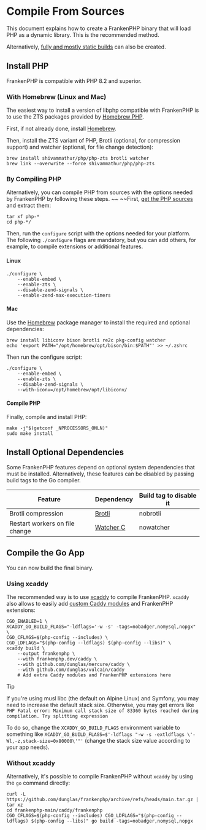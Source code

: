 # Compile From Sources

This document explains how to create a FrankenPHP binary that will load PHP as a dynamic library.
This is the recommended method.

Alternatively, [fully and mostly static builds](static.md) can also be created.

## Install PHP

FrankenPHP is compatible with PHP 8.2 and superior.

### With Homebrew (Linux and Mac)

The easiest way to install a version of libphp compatible with FrankenPHP is to use the ZTS packages provided by [Homebrew PHP](https://github.com/shivammathur/homebrew-php).

First, if not already done, install [Homebrew](https://brew.sh).

Then, install the ZTS variant of PHP, Brotli (optional, for compression support) and watcher (optional, for file change detection):

```console
brew install shivammathur/php/php-zts brotli watcher
brew link --overwrite --force shivammathur/php/php-zts
```

### By Compiling PHP

Alternatively, you can compile PHP from sources with the options needed by FrankenPHP by following these steps.
~~
~~First, [get the PHP sources](https://www.php.net/downloads.php) and extract them:

```console
tar xf php-*
cd php-*/
```

Then, run the `configure` script with the options needed for your platform.
The following `./configure` flags are mandatory, but you can add others, for example, to compile extensions or additional features.

#### Linux

```console
./configure \
    --enable-embed \
    --enable-zts \
    --disable-zend-signals \
    --enable-zend-max-execution-timers
```

#### Mac

Use the [Homebrew](https://brew.sh/) package manager to install the required and optional dependencies:

```console
brew install libiconv bison brotli re2c pkg-config watcher
echo 'export PATH="/opt/homebrew/opt/bison/bin:$PATH"' >> ~/.zshrc
```

Then run the configure script:

```console
./configure \
    --enable-embed \
    --enable-zts \
    --disable-zend-signals \
    --with-iconv=/opt/homebrew/opt/libiconv/
```

#### Compile PHP

Finally, compile and install PHP:

```console
make -j"$(getconf _NPROCESSORS_ONLN)"
sudo make install
```

## Install Optional Dependencies

Some FrankenPHP features depend on optional system dependencies that must be installed.
Alternatively, these features can be disabled by passing build tags to the Go compiler.

| Feature                        | Dependency                                                            | Build tag to disable it |
|--------------------------------|-----------------------------------------------------------------------|-------------------------|
| Brotli compression             | [Brotli](https://github.com/google/brotli)                            | nobrotli                |
| Restart workers on file change | [Watcher C](https://github.com/e-dant/watcher/tree/release/watcher-c) | nowatcher               |

## Compile the Go App

You can now build the final binary.

### Using xcaddy

The recommended way is to use [xcaddy](https://github.com/caddyserver/xcaddy) to compile FrankenPHP.
`xcaddy` also allows to easily add [custom Caddy modules](https://caddyserver.com/docs/modules/) and FrankenPHP extensions:

```console
CGO_ENABLED=1 \
XCADDY_GO_BUILD_FLAGS="-ldflags='-w -s' -tags=nobadger,nomysql,nopgx" \
CGO_CFLAGS=$(php-config --includes) \
CGO_LDFLAGS="$(php-config --ldflags) $(php-config --libs)" \
xcaddy build \
    --output frankenphp \
    --with frankenphp.dev/caddy \
    --with github.com/dunglas/mercure/caddy \
    --with github.com/dunglas/vulcain/caddy
    # Add extra Caddy modules and FrankenPHP extensions here
```

> [!TIP]
>
> If you're using musl libc (the default on Alpine Linux) and Symfony,
> you may need to increase the default stack size.
> Otherwise, you may get errors like `PHP Fatal error: Maximum call stack size of 83360 bytes reached during compilation. Try splitting expression`
>
> To do so, change the `XCADDY_GO_BUILD_FLAGS` environment variable to something like
> `XCADDY_GO_BUILD_FLAGS=$'-ldflags "-w -s -extldflags \'-Wl,-z,stack-size=0x80000\'"'`
> (change the stack size value according to your app needs).

### Without xcaddy

Alternatively, it's possible to compile FrankenPHP without `xcaddy` by using the `go` command directly:

```console
curl -L https://github.com/dunglas/frankenphp/archive/refs/heads/main.tar.gz | tar xz
cd frankenphp-main/caddy/frankenphp
CGO_CFLAGS=$(php-config --includes) CGO_LDFLAGS="$(php-config --ldflags) $(php-config --libs)" go build -tags=nobadger,nomysql,nopgx
```
